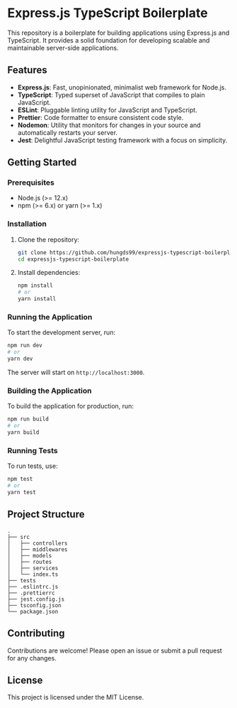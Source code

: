 # Express.js TypeScript Boilerplate

This repository is a boilerplate for building applications using Express.js and TypeScript. It provides a solid foundation for developing scalable and maintainable server-side applications.

## Features

- **Express.js**: Fast, unopinionated, minimalist web framework for Node.js.
- **TypeScript**: Typed superset of JavaScript that compiles to plain JavaScript.
- **ESLint**: Pluggable linting utility for JavaScript and TypeScript.
- **Prettier**: Code formatter to ensure consistent code style.
- **Nodemon**: Utility that monitors for changes in your source and automatically restarts your server.
- **Jest**: Delightful JavaScript testing framework with a focus on simplicity.

## Getting Started

### Prerequisites

- Node.js (>= 12.x)
- npm (>= 6.x) or yarn (>= 1.x)

### Installation

1. Clone the repository:

   ```sh
   git clone https://github.com/hungds99/expressjs-typescript-boilerplate.git
   cd expressjs-typescript-boilerplate
   ```

2. Install dependencies:
   ```sh
   npm install
   # or
   yarn install
   ```

### Running the Application

To start the development server, run:

```sh
npm run dev
# or
yarn dev
```

The server will start on `http://localhost:3000`.

### Building the Application

To build the application for production, run:

```sh
npm run build
# or
yarn build
```

### Running Tests

To run tests, use:

```sh
npm test
# or
yarn test
```

## Project Structure

```
.
├── src
│   ├── controllers
│   ├── middlewares
│   ├── models
│   ├── routes
│   ├── services
│   └── index.ts
├── tests
├── .eslintrc.js
├── .prettierrc
├── jest.config.js
├── tsconfig.json
└── package.json
```

## Contributing

Contributions are welcome! Please open an issue or submit a pull request for any changes.

## License

This project is licensed under the MIT License.
